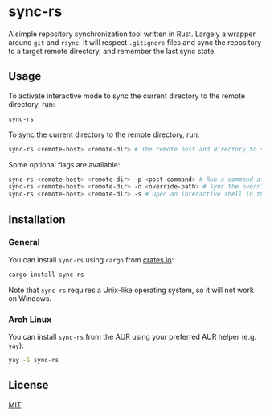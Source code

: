 # sync-rs

A simple repository synchronization tool written in Rust. Largely a wrapper around `git` and `rsync`. It will respect `.gitignore` files and sync the repository to a target remote directory, and remember the last sync state.

## Usage

To activate interactive mode to sync the current directory to the remote directory, run:

```bash
sync-rs
```

To sync the current directory to the remote directory, run:

```bash
sync-rs <remote-host> <remote-dir> # The remote host and directory to sync to. The remote directory is a relative path to the remote host's home directory.
```

Some optional flags are available:

```bash
sync-rs <remote-host> <remote-dir> -p <post-command> # Run a command after syncing
sync-rs <remote-host> <remote-dir> -o <override-path> # Sync the override path despite the .gitignore. This is helpful to sync custom experimental files.
sync-rs <remote-host> <remote-dir> -s # Open an interactive shell in the remote directory using ssh after syncing
```

## Installation

### General

You can install `sync-rs` using `cargo` from [crates.io](https://crates.io/crates/sync-rs):

```bash
cargo install sync-rs
```

Note that `sync-rs` requires a Unix-like operating system, so it will not work on Windows.

### Arch Linux

You can install `sync-rs` from the AUR using your preferred AUR helper (e.g. `yay`):

```bash
yay -S sync-rs
```

## License

[MIT](LICENSE)

